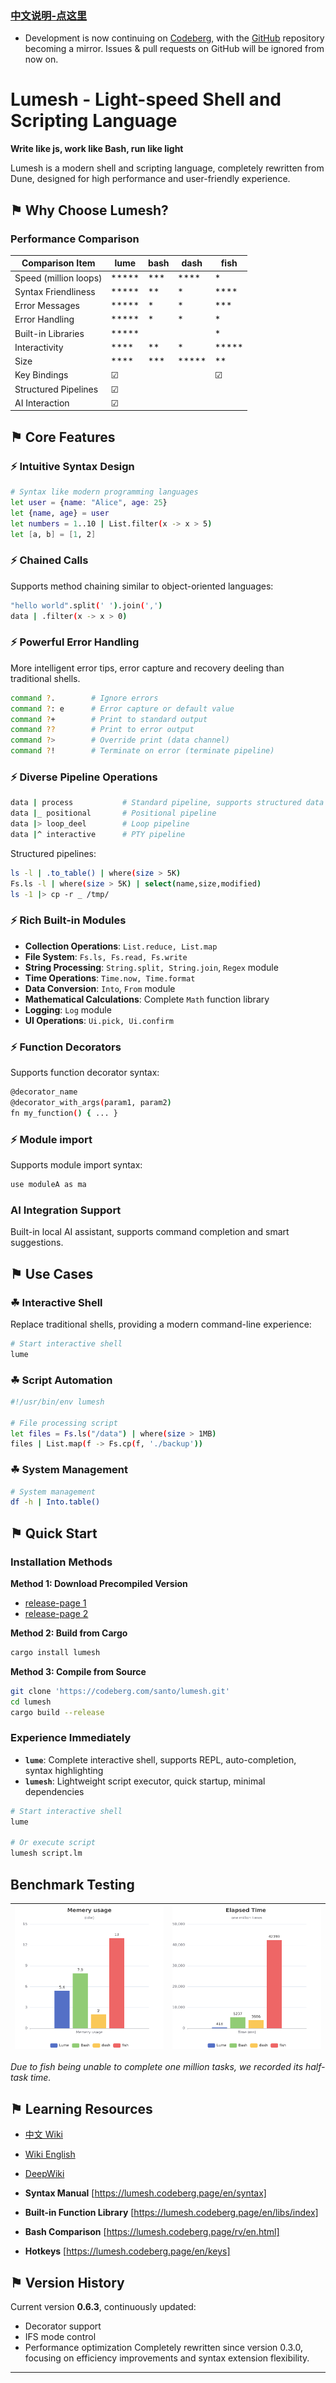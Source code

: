### [中文说明-点这里](README-cn.md)

- Development is now continuing on [Codeberg](https://codeberg.org/santo/lumesh), with the [GitHub](https://github.com/superiums/lumesh) repository becoming a mirror. Issues & pull requests on GitHub will be ignored from now on.


# Lumesh - Light-speed Shell and Scripting Language

**Write like js, work like Bash, run like light**

Lumesh is a modern shell and scripting language, completely rewritten from Dune, designed for high performance and user-friendly experience.

## ⚑ Why Choose Lumesh?

### Performance Comparison

| Comparison Item |    lume       |     bash      |     dash      |     fish      |
|------------------|---------------|---------------|---------------|---------------|
| Speed (million loops) |     *****     |     ***       |     ****      |    *          |
| Syntax Friendliness |     *****     |     **        |     *         |    ****       |
| Error Messages |     *****     |     *         |     *         |    ***        |
| Error Handling |     *****     |     *         |     *         |    *          |
| Built-in Libraries |     *****     |               |               |    *       |
| Interactivity |     ****      |     **        |     *         |    *****      |
| Size |     ****      |     ***       |     *****     |    **         |
| Key Bindings |     ☑      |               |               |     ☑         |
| Structured Pipelines |     ☑      |               |               |              |
| AI Interaction |     ☑        |               |               |               |

## ⚑ Core Features

### ⚡ Intuitive Syntax Design
```bash
# Syntax like modern programming languages
let user = {name: "Alice", age: 25}
let {name, age} = user
let numbers = 1..10 | List.filter(x -> x > 5)
let [a, b] = [1, 2]
```

### ⚡ Chained Calls
Supports method chaining similar to object-oriented languages:

```bash
"hello world".split(' ').join(',')
data | .filter(x -> x > 0)
```


### ⚡ Powerful Error Handling
More intelligent error tips, error capture and recovery deeling than traditional shells.

```bash
command ?.        # Ignore errors
command ?: e      # Error capture or default value
command ?+        # Print to standard output
command ??        # Print to error output
command ?>        # Override print (data channel)
command ?!        # Terminate on error (terminate pipeline)
```

### ⚡ Diverse Pipeline Operations
```bash
data | process           # Standard pipeline, supports structured data
data |_ positional       # Positional pipeline
data |> loop_deel        # Loop pipeline
data |^ interactive      # PTY pipeline
```

Structured pipelines:
```bash
ls -l | .to_table() | where(size > 5K)
Fs.ls -l | where(size > 5K) | select(name,size,modified)
ls -1 |> cp -r _ /tmp/
```

### ⚡ Rich Built-in Modules
- **Collection Operations**: `List.reduce, List.map`
- **File System**: `Fs.ls, Fs.read, Fs.write`
- **String Processing**: `String.split, String.join`, `Regex` module
- **Time Operations**: `Time.now, Time.format`
- **Data Conversion**: `Into`, `From` module
- **Mathematical Calculations**: Complete `Math` function library
- **Logging**: `Log` module
- **UI Operations**: `Ui.pick, Ui.confirm`


### ⚡ Function Decorators
Supports function decorator syntax:

```bash
@decorator_name
@decorator_with_args(param1, param2)
fn my_function() { ... }
```

### ⚡ Module import
Supports module import syntax:

```bash
use moduleA as ma
```

### AI Integration Support
Built-in local AI assistant, supports command completion and smart suggestions.

## ⚑ Use Cases

### ☘ Interactive Shell
Replace traditional shells, providing a modern command-line experience:
```bash
# Start interactive shell
lume
```

### ☘ Script Automation
```bash
#!/usr/bin/env lumesh

# File processing script
let files = Fs.ls("/data") | where(size > 1MB)
files | List.map(f -> Fs.cp(f, './backup'))
```

### ☘ System Management
```bash
# System management
df -h | Into.table()
```

## ⚑ Quick Start

### Installation Methods

**Method 1: Download Precompiled Version**
- [release-page 1](https://codeberg.com/santo/lumesh/releases)
- [release-page 2](https://github.com/superiums/lumesh/releases)

**Method 2: Build from Cargo**
```bash
cargo install lumesh
```

**Method 3: Compile from Source**
```bash
git clone 'https://codeberg.com/santo/lumesh.git'
cd lumesh
cargo build --release
```

### Experience Immediately
- **`lume`**: Complete interactive shell, supports REPL, auto-completion, syntax highlighting
- **`lumesh`**: Lightweight script executor, quick startup, minimal dependencies

```bash
# Start interactive shell
lume

# Or execute script
lumesh script.lm
```

## Benchmark Testing

| ![highlight](assets/mem_chart.png) | ![highlight](assets/time_chart.png) |
|------------------------|------------------------|

_Due to fish being unable to complete one million tasks, we recorded its half-task time._

## ⚑ Learning Resources

- [中文 Wiki](https://lumesh.codeberg.page)
- [Wiki English](https://lumesh.codeberg.page/en/index)
- [DeepWiki](https://deepwiki.com/superiums/lumesh)


- **Syntax Manual** [https://lumesh.codeberg.page/en/syntax]
- **Built-in Function Library** [https://lumesh.codeberg.page/en/libs/index]
- **Bash Comparison** [https://lumesh.codeberg.page/rv/en.html]
- **Hotkeys** [https://lumesh.codeberg.page/en/keys]

## ⚑ Version History
Current version **0.6.3**, continuously updated:
- Decorator support
- IFS mode control
- Performance optimization
Completely rewritten since version 0.3.0, focusing on efficiency improvements and syntax extension flexibility.

---
